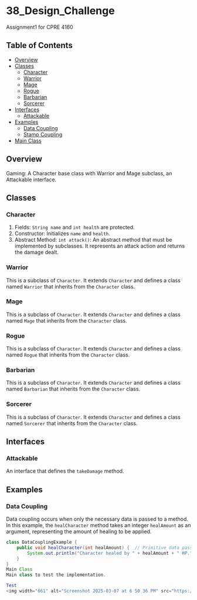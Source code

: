# 38_Design_Challenge
Assignment1 for CPRE 4160

## Table of Contents
- [Overview](#overview)
- [Classes](#classes)
  - [Character](#character)
  - [Warrior](#warrior)
  - [Mage](#mage)
  - [Rogue](#rogue)
  - [Barbarian](#barbarian)
  - [Sorcerer](#sorcerer)
- [Interfaces](#interfaces)
  - [Attackable](#attackable)
- [Examples](#examples)
  - [Data Coupling](#data-coupling)
  - [Stamp Coupling](#stamp-coupling)
- [Main Class](#main-class)

## Overview
Gaming: A Character base class with Warrior and Mage subclass, an Attackable interface.

## Classes

### Character
1. Fields: `String name` and `int health` are protected.
2. Constructor: Initializes `name` and `health`.
3. Abstract Method: `int attack()`: An abstract method that must be implemented by subclasses. It represents an attack action and returns the damage dealt.

### Warrior
This is a subclass of `Character`. It extends `Character` and defines a class named `Warrior` that inherits from the `Character` class.

### Mage
This is a subclass of `Character`. It extends `Character` and defines a class named `Mage` that inherits from the `Character` class.

### Rogue
This is a subclass of `Character`. It extends `Character` and defines a class named `Rogue` that inherits from the `Character` class.

### Barbarian
This is a subclass of `Character`. It extends `Character` and defines a class named `Barbarian` that inherits from the `Character` class.

### Sorcerer
This is a subclass of `Character`. It extends `Character` and defines a class named `Sorcerer` that inherits from the `Character` class.

## Interfaces

### Attackable
An interface that defines the `takeDamage` method.

## Examples

### Data Coupling
Data coupling occurs when only the necessary data is passed to a method. In this example, the `healCharacter` method takes an integer `healAmount` as an argument, representing the amount of healing to be applied.

```java
class DataCouplingExample {
    public void healCharacter(int healAmount) {  // Primitive data passed
        System.out.println("Character healed by " + healAmount + " HP.");
    }
}
Main Class
Main class to test the implementation.

Test
<img width="661" alt="Screenshot 2025-03-07 at 6 50 36 PM" src="https://github<vscode_annotation details='%5B%7B%22title%22%3A%22hardcoded-credentials%22%2C%22description%22%3A%22Embedding%20credentials%20in%20source%20code%20risks%20unauthorized%20access%22%7D%5D'>.com</vscode_annotation>/user-attachments/assets/de2f2216-9726-4338-a0e6-6e4b480adb53" /> ```





